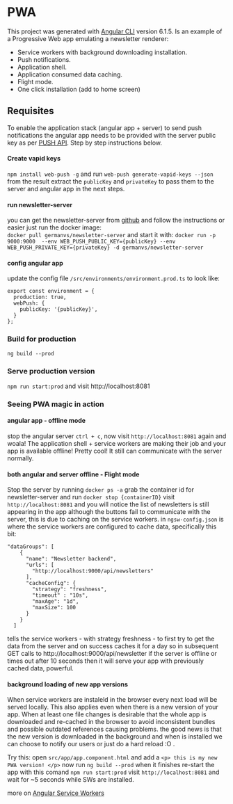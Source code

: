 # PWA
This project was generated with [Angular CLI](https://github.com/angular/angular-cli) version 6.1.5.
Is an example of a Progressive Web app emulating a newsletter renderer:
* Service workers with background downloading installation.
* Push notifications. 
* Application shell.
* Application consumed data caching.
* Flight mode.
* One click installation (add to home screen)

## Requisites ##
To enable the application stack (angular app + server) to send push notifications the angular app 
needs to be provided with the server public key as per [PUSH API](https://developer.mozilla.org/en-US/docs/Web/API/Push_API).
Step by step instructions below.

#### Create vapid keys ####
`npm install web-push -g` and run `web-push generate-vapid-keys --json` from the result extract the `publicKey` and `privateKey`
to pass them to the server and angular app in the next steps.

#### run newsletter-server ####
you can get the newsletter-server from [github](https://github.com/Gvaldes93/newsletter-server) and follow the instructions
or easier just run the docker image:  
`docker pull germanvs/newsletter-server`
and start it with: 
`docker run -p 9000:9000  --env WEB_PUSH_PUBLIC_KEY={publicKey} --env WEB_PUSH_PRIVATE_KEY={privateKey} -d germanvs/newsletter-server`

#### config angular app ####
update the config file `/src/environments/environment.prod.ts` to look like:
```$xslt
export const environment = {
  production: true,
  webPush: {
    publicKey: '{publicKey}',
  }
};
```

### Build for production ###
`ng build --prod`

### Serve production version ###
`npm run start:prod` and visit http://localhost:8081

### Seeing PWA magic in action
#### angular app - offline mode ####
stop the angular server `ctrl + c`, now visit `http://localhost:8081` again and woala!
The application shell + service workers are making their job and your app is available offline! 
Pretty cool! It still can communicate with the server normally. 

#### both angular and server offline - Flight mode ####
Stop the server by running `docker ps -a` grab the container id for newsletter-server and run `docker stop {containerID}`
visit `http://localhost:8081` and you will notice the list of newsletters is still appearing in the app although the 
buttons fail to communicate with the server, this is due to caching on the service workers.
in `ngsw-config.json` is where the service workers are configured to cache data, specifically this bit:
```$xslt
"dataGroups": [
    {
      "name": "Newsletter backend",
      "urls": [
        "http://localhost:9000/api/newsletters"
      ],
      "cacheConfig": {
        "strategy": "freshness",
        "timeout" : "10s",
        "maxAge": "1d",
        "maxSize": 100
      }
    }
  ]
```
tells the service workers - with strategy freshness - to first try to get the data from the server and on success 
caches it for a day so in subsequent GET calls to http://localhost:9000/api/newsletter if the server is 
offline or times out after 10 seconds then it will serve your app with previously cached data, powerful.

#### background loading of new app versions
When service workers are instaleld in the browser every next load will be served locally.
This also applies even when there is a new version of your app. When at least one file changes
is desirable that the whole app is downloaded and re-cached in the browser to avoid inconsistent bundles and possible
outdated references causing problems. 
the good news is that the new version is downloaded in the background and when is installed we can choose to notify our users
or just do a hard reload :O .

Try this:
open `src/app/app.component.html` and add a `<p> this is my new PWA version! </p>`
now run `ng build --prod` when it finishes re-start the app with this comand `npm run start:prod`
visit `http://localhost:8081` and wait for ~5 seconds while SWs are installed.

more on [Angular Service Workers](https://angular.io/guide/service-worker-intro)
